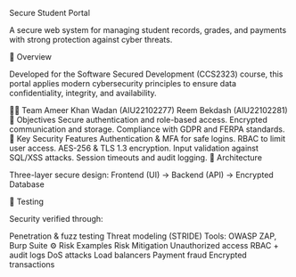 Secure Student Portal

A secure web system for managing student records, grades, and payments with strong protection against cyber threats.

📘 Overview

Developed for the Software Secured Development (CCS2323) course, this portal applies modern cybersecurity principles to ensure data confidentiality, integrity, and availability.

👩‍💻 Team
Ameer Khan Wadan (AIU22102277)
Reem Bekdash (AIU22102281)
🎯 Objectives
Secure authentication and role-based access.
Encrypted communication and storage.
Compliance with GDPR and FERPA standards.
🔐 Key Security Features
Authentication & MFA for safe logins.
RBAC to limit user access.
AES-256 & TLS 1.3 encryption.
Input validation against SQL/XSS attacks.
Session timeouts and audit logging.
🧩 Architecture

Three-layer secure design:
Frontend (UI) → Backend (API) → Encrypted Database

🧪 Testing

Security verified through:

Penetration & fuzz testing
Threat modeling (STRIDE)
Tools: OWASP ZAP, Burp Suite
⚙️ Risk Examples
Risk	Mitigation
Unauthorized access	RBAC + audit logs
DoS attacks	Load balancers
Payment fraud	Encrypted transactions
